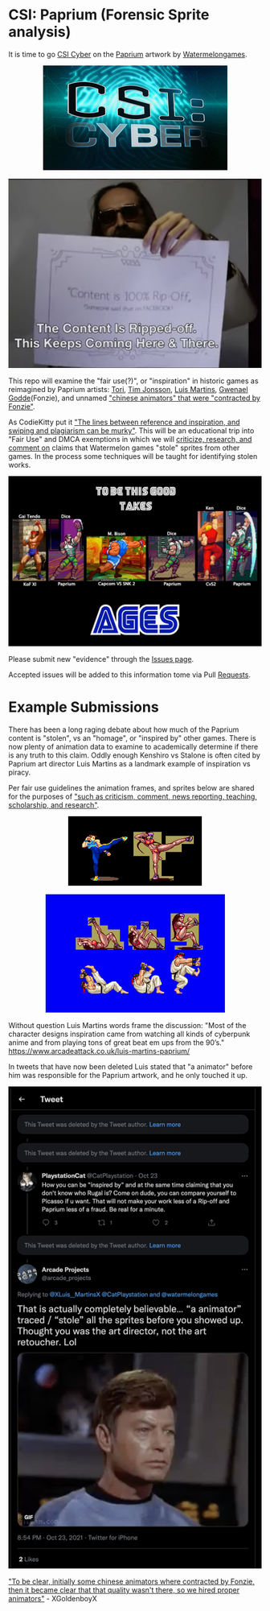 # CSI: Paprium (Forensic Sprite analysis) 

It is time to go [CSI Cyber](https://twitter.com/csicyber) on the [Paprium](https://www.youtube.com/watch?v=f3CTqTzkgZQ) artwork by [Watermelongames](https://www.magicalgamefactory.com).<br>
<p align="center">
<img src="https://github.com/ArcadeHustle/CSI-Paprium/blob/main/img/CSI-Cyber-Logo.jpg">
</p>

<p align="center">
<img src="https://github.com/ArcadeHustle/CSI-Paprium/blob/main/img/inspiration3.jpeg">
</p>

This repo will examine the "fair use(?)", or "inspiration" in historic games as reimagined by Paprium artists: [Tori](https://twitter.com/toribirdnosu), [Tim Jonsson](https://twitter.com/Tim__Jonsson), [Luis Martins](https://twitter.com/XLuis__MartinsX), [Gwenael Godde](https://twitter.com/watermelongames)(Fonzie), and unnamed ["chinese animators" that were "contracted by Fonzie"](https://www.sega-16.com/forum/showthread.php?35377-Paprium-The-Official-Thread-Mk-2&p=838535&viewfull=1#post838535).<br>

As CodieKitty put it ["The lines between reference and inspiration, and swiping and plagiarism can be murky"](https://codiekitty.com/MOREC/wmswiping.htm). This will be an educational trip into "Fair Use" and DMCA exemptions in which we will [criticize, research, and comment on](https://www.copyright.gov/fair-use/more-info.html) claims that Watermelon games "stole" sprites from other games. In the process some techniques will be taught for identifying stolen works.<br>

<p align="center">
<a href="https://github.com/ArcadeHustle/CSI-Paprium/blob/main/img/TakesAGES.jpg"><img src="https://github.com/ArcadeHustle/CSI-Paprium/blob/main/img/TakesAGES.jpg"></a>
</p>

Please submit new "evidence" through the [Issues page](https://github.com/ArcadeHustle/CSI-Paprium/issues).<br>

Accepted issues will be added to this information tome via Pull [Requests](https://github.com/ArcadeHustle/CSI-Paprium/pulls).<br>

# Example Submissions
There has been a long raging debate about how much of the Paprium content is "stolen", vs an "homage", or "inspired by" other games. There is now plenty of animation data to examine to academically determine if there is any truth to this claim. Oddly enough Kenshiro vs Stalone is often cited by Paprium art director Luis Martins as a landmark example of inspiration vs piracy.<br>

Per fair use guidelines the animation frames, and sprites below are shared for the purposes of ["such as criticism, comment, news reporting, teaching, scholarship, and research"](https://www.copyright.gov/fair-use/more-info.html).<br>

<p align="center">
<img src="https://github.com/ArcadeHustle/CSI-Paprium/blob/main/img/inspiration1.png">
</p>
<p align="center">
<img src="https://github.com/ArcadeHustle/CSI-Paprium/blob/main/img/inspiration2.png">
</p>

Without question Luis Martins words frame the discussion: "Most of the character designs inspiration came from watching all kinds of cyberpunk anime and from playing tons of great beat em ups from the 90’s."<br>
https://www.arcadeattack.co.uk/luis-martins-paprium/

In tweets that have now been deleted Luis stated that "a animator" before him was responsible for the Paprium artwork, and he only touched it up.<br>
<p align="center">
<img src="https://github.com/ArcadeHustle/CSI-Paprium/blob/main/img/inspiration4.jpg">
</p>

["To be clear, initially some chinese animators where contracted by Fonzie, then it became clear that that quality wasn't there, so we hired proper animators"](https://www.sega-16.com/forum/showthread.php?35377-Paprium-The-Official-Thread-Mk-2&p=838535&viewfull=1#post838535) - XGoldenboyX<br> 

